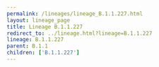 ```yaml
---
permalink: /lineages/lineage_B.1.1.227.html
layout: lineage_page
title: Lineage B.1.1.227
redirect_to: ../lineage.html?lineage=B.1.1.227
lineage: B.1.1.227
parent: B.1.1
children: ['B.1.1.227']
---
```

